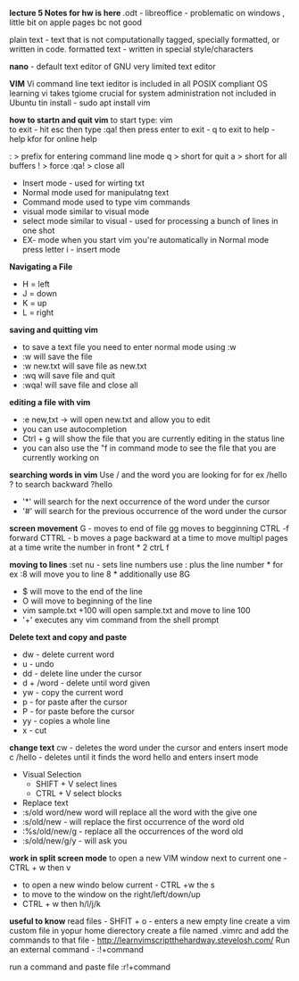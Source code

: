 **lecture 5 Notes for hw is here**
.odt - libreoffice - problematic on windows , little bit on apple pages bc not good 

plain text - text that is not computationally tagged, specially formatted, or written in code.
formatted text - written in special style/characters 

**nano** - default text editor of GNU 
very limited text editor 

**VIM**
Vi command line text ieditor is included in all POSIX compliant OS 
learning vi takes tgiome 
crucial for system administration 
not included in Ubuntu 
tin install - sudo apt install vim 

**how to startn and quit vim**
to start type: vim     
to exit - hit esc then type :qa! then press enter 
to exit - q<Enter> to exit 
to help - help<Enter> kfor <F1> for online help

: > prefix for entering command line mode 
q > short for quit 
a > short for all buffers
! > force 
:qa! > close all 

* Insert mode - used for wirting txt 
* Normal mode used for manipulatng text 
* Command mode used to type vim commands 
* visual mode similar to visual mode 
* select mode similar to visual - used for processing a bunch of lines in one shot 
* EX- mode 
when you start vim you're automatically in  Normal mode 
press letter i - insert mode 

**Navigating a File** 
* H = left
* J = down 
* K = up
* L = right 

**saving and quitting vim** 
* to save a text file you need to enter normal mode using :w 
* :w will save the file 
* :w new.txt will save file as new.txt
* :wq will save file and quit 
* :wqa! will save file and close all 

**editing a file with vim**
* :e new,txt -> will open new.txt and allow you to edit 
* you can use autocompletion 
* Ctrl + g will show the file that you are currently editing in the status line 
* you can also use the "f in command mode to see the file that you are currently working on 

**searching words in vim**
Use / and the word you are looking for 
    for ex /hello 
? to search backward
    ?hello 
* '*' will search for the next occurrence of the word under the cursor 
* '#' will  search for the previous occurrence of the word under the cursor

**screen movement** 
G - moves to end of file 
gg moves to begginning 
CTRL -f forward
CTTRL - b moves a page backward at a time 
to move multipl pages at a time write the number in front 
    * 2 ctrL f 

**moving to lines**
:set nu - sets line numbers 
use : plus the line number 
    * for ex :8 will move you to line 8
    * additionally use 8G
*  $ will move to the end of the line 
*  O will move to beginning of the line 
*  vim sample.txt +100 will open sample.txt and move to line 100
* '+' executes any vim command from the shell prompt 

**Delete text and copy and paste**
* dw - delete current word
* u - undo 
* dd - delete line under the cursor 
* d + /word - delete until word given 
* yw - copy the current word 
* p - for paste after the cursor 
* P - for paste before the cursor 
* yy - copies a whole line 
* x - cut 

**change text** 
cw - deletes the word under the cursor and enters insert mode 
c /hello - deletes until it finds the word hello and enters insert mode 
* Visual Selection
  * SHIFT + V select lines 
  * CTRL + V select blocks 
* Replace text 
* :s/old word/new word will replace all the word with the give one 
* :s/old/new - will replace the first occurrence of the word old
* :%s/old/new/g - replace all the occurrences of the word old 
* :s/old/new/g/y - will ask you 

**work in split screen mode** 
to open a new VIM window next to current one - CTRL + w then v
* to open a new windo below current - CTRL +w the s
* to move to the window on the right/left/down/up
* CTRL + w then h/l/j/k

**useful to know** 
read files - SHFIT + o - enters a new empty line 
create a vim custom file 
    in yopur home dierectory create a file named .vimrc and add the commands to that file - http://learnvimscriptthehardway.stevelosh.com/
Run an external command - :!+command

run a command and paste file
    :r!+command